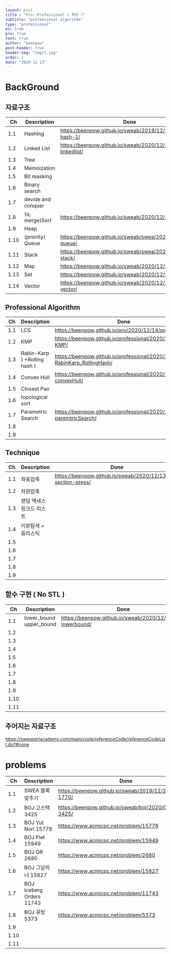 ```yaml
---
layout: post
title : "Pro::Professional ( 목차 )"
subtitle: "professional algorithm"
type: "professional"
ps: true
pro: true                                       
text: true
author: "beenpow"
post-header: true
header-img: "img/1.jpg"
order: 1
date: "2020-12-13"
---
```



# BackGround

## 자료구조 

|Ch   | Description   |Done|
|-----|---------------|----|
|1.1| Hashing  |<https://beenpow.github.io/sweab/2019/12/18/swea-B-hash-1/>|
|1.2| Linked List |<https://beenpow.github.io/sweab/2020/12/13/pro-linkedlist/>|
|1.3| Tree  | |
|1.4| Memoization | |
|1.5| Bit masking | |
|1.6| Binary search | |
|1.7| devide and conquer | |
|1.8| (q, merge)Sort |<https://beenpow.github.io/sweab/2020/12/13/pro-sort/>|
|1.9| Heap | |
|1.10| (priority) Queue|<https://beenpow.github.io/sweab/swea/2020/12/13/pro-queue/> |
|1.11| Stack|<https://beenpow.github.io/sweab/swea/2020/12/13/pro-stack/> |
|1.12| Map  |<https://beenpow.github.io/sweab/2020/12/13/pro-map/>|
|1.13| Set  |<https://beenpow.github.io/sweab/2020/12/13/pro-set/>|
|1.14|Vector|<https://beenpow.github.io/sweab/2020/12/13/pro-vector/>|

## Professional Algorithm

|Ch  | Description    |Done|
|----|----------------|----|
|1.1 | LCS |<https://beenpow.github.io/pro/2020/12/14/pro-LCS/> |
|1.2 | KMP |<https://beenpow.github.io/professional/2020/12/14/pro-KMP/> |
|1.3 | Rabin-Karp ( +Rolling hash ) |<https://beenpow.github.io/professional/2020/12/19/pro-RabinKarp_RollingHash/> |
|1.4 | Convex Hull |<https://beenpow.github.io/professional/2020/12/19/pro-convexHull/> |
|1.5 | Closest Pair| |
|1.6 | topological sort| |
|1.7 | Parametric Search |<https://beenpow.github.io/professional/2020/12/19/pro-paremtricSearch/> |
|1.8 | | |
|1.9 | | |


## Technique

|Ch  | Description    |Done|
|----|----------------|----|
|1.1 | 좌표압축       |<https://beenpow.github.io/sweab/2020/12/13/pro-section-press/>|
|1.2 | 차원압축 | |
|1.3 | 랜덤 액세스 링크드 리스트 | |
|1.4 | 이분탐색 + 휴리스틱| |
|1.5 | | |
|1.6 | | |
|1.7 | | |
|1.8 | | |
|1.9 | | |

## 함수 구현 (  No STL )

|Ch   | Description   |Done|
|-----|---------------|----|
|1.1| lower_bound</br>upper_bound |<https://beenpow.github.io/sweab/2020/12/13/pro-lowerbound/> |
|1.2|  | |
|1.3|  | |
|1.4|  | |
|1.5|  | |
|1.6|  | |
|1.7|  | |
|1.8|  | |
|1.9|  | |
|1.10| | |
|1.11| | |

## 주어지는 자료구조

<https://swexpertacademy.com/main/code/referenceCode/referenceCodeList.do?#none>

# problems

|Ch   | Description   |Done|
|-----|---------------|----|
|1.1|SWEA 블록 맞추기|<https://beenpow.github.io/sweab/2019/12/23/swea-B-1770/>|
|1.2|BOJ 고스택 3425|<https://beenpow.github.io/sweab/boj/2020/01/07/BOJ-3425/>||
|1.3|BOJ Yut Nori 15778|<https://www.acmicpc.net/problem/15778>|
|1.4|BOJ Piet 15949  |<https://www.acmicpc.net/problem/15949>|
|1.5|BOJ QR 2680 |<https://www.acmicpc.net/problem/2680>|
|1.6|BOJ 그날의 너 15827  |<https://www.acmicpc.net/problem/15827>|
|1.7|BOJ Iceberg Orders 11743|<https://www.acmicpc.net/problem/11743>|
|1.8|BOJ 큐빙 5373|<https://www.acmicpc.net/problem/5373> |
|1.9|  | |
|1.10| | |
|1.11| | |

